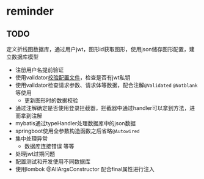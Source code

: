 # reminder

## TODO

定义折线图数据库，通过用户jwt，图形id获取图形，使用json储存图形配置，建立数据库模型

* 注册用户名提前验证
* 使用validator[校验配置文件](https://blog.csdn.net/jianzhang11/article/details/108332727)，检查是否有jwt私钥
* 使用validator检查请求参数、请求体等数据，配合注解`@Validated` `@Notblank`等使用
    * 更新图形时的数据校验
* 通过注解确定是否使用登录拦截器，拦截器中通过handler可以拿到方法，进而拿到注解
* mybatis通过typeHandler处理数据库中的json数据
* springboot使用全参数构造函数之后省略`@Autowired`
* 集中处理异常
    * 数据库连接错误 等等
* 处理jwt过期问题
* 配置测试和开发使用不同数据库
* 使用lombok @AllArgsConstructor 配合final属性进行注入
